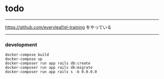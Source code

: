 # todo

---

https://github.com/everyleaf/el-training をやっている

---

### development

```shell
docker-compose build
docker-compose up
docker-composer run app rails db:create
docker-composer run app rails db:migrate
docker-composer run app rails s -b 0.0.0.0
```

